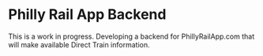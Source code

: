 # Philly Rail App Backend

This is a work in progress. Developing a backend for PhillyRailApp.com that will make available Direct Train information.